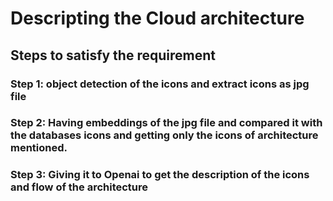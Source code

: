 # Descripting the Cloud architecture 
## Steps to satisfy the requirement
### Step 1: object detection of the icons and extract icons as jpg file
### Step 2: Having embeddings of the jpg file and compared it with the databases icons and getting only the icons of architecture mentioned.
### Step 3: Giving it to Openai to get the description of the icons and flow of the architecture
